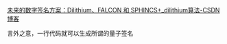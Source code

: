 [未来的数字签名方案：Dilithium、FALCON 和 SPHINCS+_dilithium算法-CSDN博客](https://blog.csdn.net/mutourend/article/details/130667160)

言外之意，一行代码就可以生成所谓的量子签名